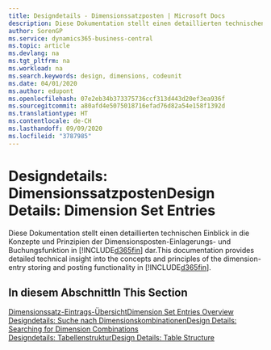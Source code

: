 ```yaml
---
title: Designdetails - Dimensionssatzposten | Microsoft Docs
description: Diese Dokumentation stellt einen detaillierten technischen Einblick in die Urheberrechtshinweise und Prinzipien bereit, die verwendet werden, um die Dimensionsposten-Einlagerungs- und Buchungsfunktion in  neu zu gestalten.
author: SorenGP
ms.service: dynamics365-business-central
ms.topic: article
ms.devlang: na
ms.tgt_pltfrm: na
ms.workload: na
ms.search.keywords: design, dimensions, codeunit
ms.date: 04/01/2020
ms.author: edupont
ms.openlocfilehash: 07e2eb34b373375736ccf313d443d20ef3ea936f
ms.sourcegitcommit: a80afd4e5075018716efad76d82a54e158f1392d
ms.translationtype: HT
ms.contentlocale: de-CH
ms.lasthandoff: 09/09/2020
ms.locfileid: "3787985"
---
```

# <a name="design-details-dimension-set-entries"></a><span data-ttu-id="e0357-103">Designdetails: Dimensionssatzposten</span><span class="sxs-lookup"><span data-stu-id="e0357-103">Design Details: Dimension Set Entries</span></span>
<span data-ttu-id="e0357-104">Diese Dokumentation stellt einen detaillierten technischen Einblick in die Konzepte und Prinzipien der Dimensionsposten-Einlagerungs- und Buchungsfunktion in [!INCLUDE[d365fin](includes/d365fin_md.md)] dar.</span><span class="sxs-lookup"><span data-stu-id="e0357-104">This documentation provides detailed technical insight into the concepts and principles of the dimension-entry storing and posting functionality in [!INCLUDE[d365fin](includes/d365fin_md.md)].</span></span>

## <a name="in-this-section"></a><span data-ttu-id="e0357-105">In diesem Abschnitt</span><span class="sxs-lookup"><span data-stu-id="e0357-105">In This Section</span></span>  
[<span data-ttu-id="e0357-106">Dimensionssatz-Eintrags-Übersicht</span><span class="sxs-lookup"><span data-stu-id="e0357-106">Dimension Set Entries Overview</span></span>](design-details-dimension-set-entries-overview.md)  
[<span data-ttu-id="e0357-107">Designdetails: Suche nach Dimensionskombinationen</span><span class="sxs-lookup"><span data-stu-id="e0357-107">Design Details: Searching for Dimension Combinations</span></span>](design-details-searching-for-dimension-combinations.md)  
[<span data-ttu-id="e0357-108">Designdetails: Tabellenstruktur</span><span class="sxs-lookup"><span data-stu-id="e0357-108">Design Details: Table Structure</span></span>](design-details-table-structure.md)  
